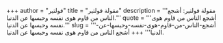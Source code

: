 +++
author = "فولتير"
title = "مقولة فولتير"
description = '''مقولة فولتير: أشجع الناس من قاوم هوى نفسه وحبسها عن الدنيا.'''
quote = '''أشجع الناس من قاوم هوى نفسه وحبسها عن الدنيا.'''
slug = '''أشجع-الناس-من-قاوم-هوى-نفسه-وحبسها-عن-الدنيا'''
+++
أشجع الناس من قاوم هوى نفسه وحبسها عن الدنيا.
